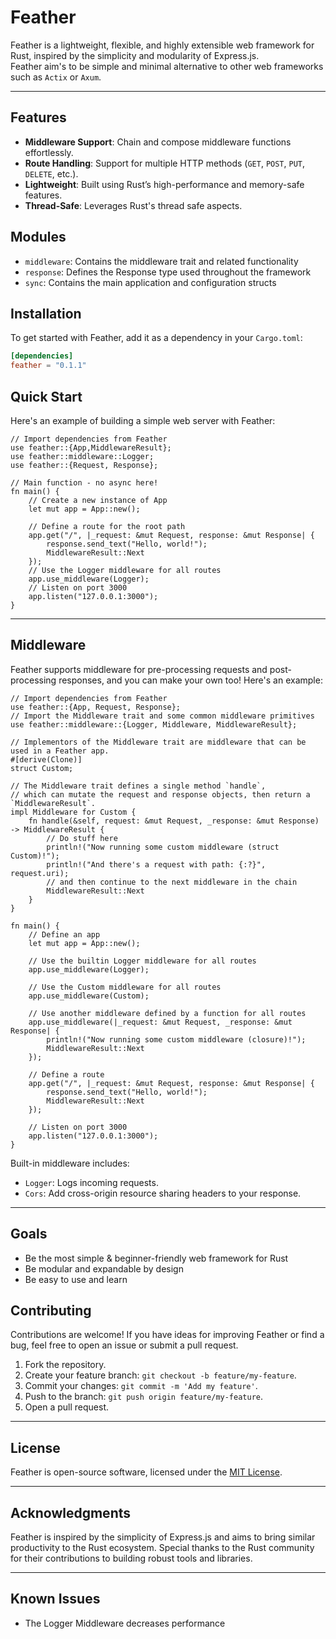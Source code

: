 # Feather

Feather is a lightweight, flexible, and highly extensible web framework for Rust, inspired by the simplicity and modularity of Express.js.<br>
Feather aim's to be simple and minimal alternative to other web frameworks such as `Actix` or `Axum`.

---

## Features

- **Middleware Support**: Chain and compose middleware functions effortlessly.
- **Route Handling**: Support for multiple HTTP methods (`GET`, `POST`, `PUT`, `DELETE`, etc.).
- **Lightweight**: Built using Rust’s high-performance and memory-safe features.
- **Thread-Safe**: Leverages Rust's thread safe aspects.

## Modules

- `middleware`: Contains the middleware trait and related functionality
- `response`: Defines the Response type used throughout the framework
- `sync`: Contains the main application and configuration structs

## Installation

To get started with Feather, add it as a dependency in your `Cargo.toml`:

```toml
[dependencies]
feather = "0.1.1"
```

## Quick Start

Here's an example of building a simple web server with Feather:

```rust,no_run
// Import dependencies from Feather
use feather::{App,MiddlewareResult};
use feather::middleware::Logger;
use feather::{Request, Response};

// Main function - no async here!
fn main() {
    // Create a new instance of App
    let mut app = App::new();
    
    // Define a route for the root path
    app.get("/", |_request: &mut Request, response: &mut Response| {
        response.send_text("Hello, world!");
        MiddlewareResult::Next
    });
    // Use the Logger middleware for all routes
    app.use_middleware(Logger);
    // Listen on port 3000
    app.listen("127.0.0.1:3000");
}
```

---

## Middleware

Feather supports middleware for pre-processing requests and post-processing responses, and you can make your own too! Here's an example:

```rust,no_run
// Import dependencies from Feather
use feather::{App, Request, Response};
// Import the Middleware trait and some common middleware primitives
use feather::middleware::{Logger, Middleware, MiddlewareResult};

// Implementors of the Middleware trait are middleware that can be used in a Feather app.
#[derive(Clone)]
struct Custom;

// The Middleware trait defines a single method `handle`,
// which can mutate the request and response objects, then return a `MiddlewareResult`.
impl Middleware for Custom {
    fn handle(&self, request: &mut Request, _response: &mut Response) -> MiddlewareResult {
        // Do stuff here
        println!("Now running some custom middleware (struct Custom)!");
        println!("And there's a request with path: {:?}", request.uri);
        // and then continue to the next middleware in the chain
        MiddlewareResult::Next
    }
}

fn main() {
    // Define an app
    let mut app = App::new();

    // Use the builtin Logger middleware for all routes
    app.use_middleware(Logger);

    // Use the Custom middleware for all routes
    app.use_middleware(Custom);

    // Use another middleware defined by a function for all routes
    app.use_middleware(|_request: &mut Request, _response: &mut Response| {
        println!("Now running some custom middleware (closure)!");
        MiddlewareResult::Next
    });

    // Define a route
    app.get("/", |_request: &mut Request, response: &mut Response| {
        response.send_text("Hello, world!");
        MiddlewareResult::Next
    });

    // Listen on port 3000
    app.listen("127.0.0.1:3000");
}
```
Built-in middleware includes:

- `Logger`: Logs incoming requests.
- `Cors`: Add cross-origin resource sharing headers to your response.

---

## Goals

- Be the most simple & beginner-friendly web framework for Rust
- Be modular and expandable by design
- Be easy to use and learn

## Contributing

Contributions are welcome! If you have ideas for improving Feather or find a bug, feel free to open an issue or submit a pull request.

1. Fork the repository.
2. Create your feature branch: `git checkout -b feature/my-feature`.
3. Commit your changes: `git commit -m 'Add my feature'`.
4. Push to the branch: `git push origin feature/my-feature`.
5. Open a pull request.

---

## License

Feather is open-source software, licensed under the [MIT License](LICENSE).

---

## Acknowledgments

Feather is inspired by the simplicity of Express.js and aims to bring similar productivity to the Rust ecosystem. Special thanks to the Rust community for their contributions to building robust tools and libraries.

---
## Known Issues
- The Logger Middleware decreases performance
